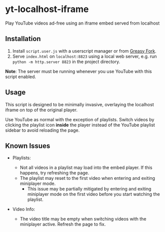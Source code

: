 # yt-localhost-iframe

Play YouTube videos ad-free using an iframe embed served from localhost

## Installation

1. Install `script.user.js` with a userscript manager or from [Greasy Fork](https://greasyfork.org/en/scripts/547141-youtube-localhost-ad-free-player).
2. Serve `index.html` on `localhost:8823` using a local web server, e.g. run `python -m http.server 8823` in the project directory.

**Note**: The server must be running whenever you use YouTube with this script enabled.

## Usage

This script is designed to be minimally invasive, overlaying the localhost iframe on top of the original player.

Use YouTube as normal with the exception of playlists. Switch videos by clicking the playlist icon **inside** the player instead of the YouTube playlist sidebar to avoid reloading the page.

## Known Issues

- Playlists:
  - Not all videos in a playlist may load into the embed player. If this happens, try refreshing the page.
  - The playlist may reset to the first video when entering and exiting miniplayer mode.
    - This issue may be partially mitigated by entering and exiting miniplayer mode on the first video before you start watching the playlist.

- Video Info:
  - The video title may be empty when switching videos with the miniplayer active. Refresh the page to fix.